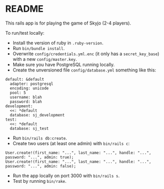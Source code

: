 # README

This rails app is for playing the game of Skyjo (2-4 players).

To run/test locally:

* Install the version of ruby in `.ruby-version`.
* Run `bin/bundle install`.
* Overwrite `config/credentials.yml.enc` (it only has a `secret_key_base`) with a new `config/master.key`.
* Make sure you have PostgreSQL running locally.
* Create the unversioned file `config/database.yml` something like this:
```
default: &default
  adapter: postgresql
  encoding: unicode
  pool: 5
  username: blah
  password: blah
development:
  <<: *default
  database: sj_development
test:
  <<: *default
  database: sj_test
```
* Run `bin/rails db:create`.
* Create two users (at least one admin) with `bin/rails c`:
```
User.create!(first_name: "...", last_name: "...", handle: "...", password: "...", admin: true);
User.create!(first_name: "...", last_name: "...", handle: "...", password: "...", admin: false);
```
* Run the app locally on port 3000 with `bin/rails s`.
* Test by running `bin/rake`.

